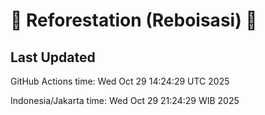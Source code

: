 
# 🌳 Reforestation (Reboisasi) 🌲

## Last Updated

GitHub Actions time: Wed Oct 29 14:24:29 UTC 2025

Indonesia/Jakarta time: Wed Oct 29 21:24:29 WIB 2025
